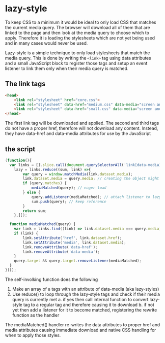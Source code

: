 # lazy-style

To keep CSS to a minimum it would be ideal to only load CSS that matches the current media query.  The browser will download all of them that are linked to the page and then look at the media query to choose which to apply.  Therefore it is loading the stylesheets which are not yet being used and in many cases would never be used.

Lazy-style is a simple technique to only load stylesheets that match the media query.  This is done by writing the `<link>` tag using data attributes and a small JavaScript block to register those tags and setup an event listener to link them only when their media query is matched.

## The link tags
```html
<head>
    <link rel="stylesheet" href="core.css">
    <link rel="stylesheet" data-href="medium.css" data-media="screen and (min-width: 768px) and (max-width: 1280px)">
    <link rel="stylesheet" data-href="small.css" data-media="screen and (max-width: 767px)">
</head>
```
The first link tag will be downloaded and applied.  The second and third tags do not have a proper href, therefore will not download any content.  Instead, they have data-href and data-media attributes for use by the JavaScript

## the script
```javascript
(function(){
  var links = [].slice.call(document.querySelectorAll('link[data-media]')),
    lazy = links.reduce((sum, link) =>{
        var query = window.matchMedia(link.dataset.media);
        link.dataset.media = query.media; // creating the object might reorder the query elements but not change the meaning
        if (query.matches) {
            mediaMatched(query); // eager load
        } else {
            query.addListener(mediaMatched); // attach listener to lazy load if query ever matched
            sum.push(query); // keep reference
        }
        return sum;
    },[]);

  function mediaMatched(query) {
    var link = links.find((link) => link.dataset.media === query.media);
    if (link) {
        link.setAttribute('href', link.dataset.href);
        link.setAttribute('media', link.dataset.media);
        link.removeAttribute('data-href');
        link.removeAttribute('data-media');
    }
    query.target && query.target.removeListener(mediaMatched);
  }
}());
```
The self-involking function does the following
1. Make an array of a <link> tags with an attribute of data-media (aka lazy-styles)
2. Use reduce() to loop through the lazy-style <link> tags and check if their media query is currently met
  a. if yes then call internal function to convert lazy-style <link> tag to a regular <link> tag and therefore causing it to download
  b. if not yet then add a listener for it to become matched, registering the <link> rewrite function as the handler
  
The mediaMatched() handler re-writes the data attributes to proper href and media attributes causing immediate download and native CSS handling for when to apply those styles.
